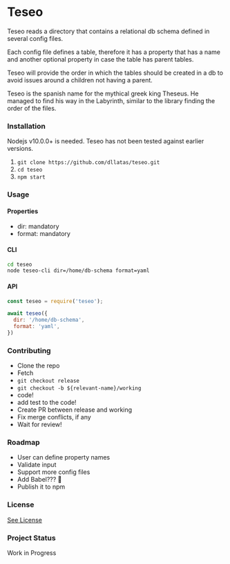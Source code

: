 # Teseo
 
Teseo reads a directory that contains a relational db schema defined in several config files. 

Each config file defines a table, therefore it has a property that has a name and another optional 
property in case the table has parent tables.

Teseo will provide the order in which the tables should be created in a db to avoid issues around
a children not having a parent.

Teseo is the spanish name for the mythical greek king Theseus. He managed to find his way in the 
Labyrinth, similar to the library finding the order of the files.

### Installation

Nodejs v10.0.0+ is needed. Teseo has not been tested against earlier versions.

1. `git clone https://github.com/dllatas/teseo.git`
2. `cd teseo`
3. `npm start`

### Usage

#### Properties
- dir: mandatory
- format: mandatory

#### CLI
```bash
cd teseo
node teseo-cli dir=/home/db-schema format=yaml

```

#### API
```javascript
const teseo = require('teseo');

await teseo({
  dir: '/home/db-schema',
  format: 'yaml',
})

```
 
### Contributing
- Clone the repo
- Fetch
- `git checkout release`
- `git checkout -b ${relevant-name}/working`
- code!
- add test to the code!
- Create PR between release and working
- Fix merge conflicts, if any
- Wait for review!

### Roadmap
- User can define property names
- Validate input
- Support more config files
- Add Babel??? :thinking:
- Publish it to npm

### License
[See License](/LICENSE)

### Project Status
Work in Progress
